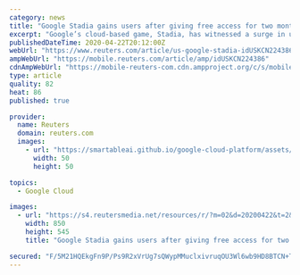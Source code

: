 ```yaml
---
category: news
title: "Google Stadia gains users after giving free access for two months"
excerpt: "Google’s cloud-based game, Stadia, has witnessed a surge in users after the tech giant gifted two months of free access to its premium version for gamers sheltering at home to curb the spread of the coronavirus."
publishedDateTime: 2020-04-22T20:12:00Z
webUrl: "https://www.reuters.com/article/us-google-stadia-idUSKCN224386"
ampWebUrl: "https://mobile.reuters.com/article/amp/idUSKCN224386"
cdnAmpWebUrl: "https://mobile-reuters-com.cdn.ampproject.org/c/s/mobile.reuters.com/article/amp/idUSKCN224386"
type: article
quality: 82
heat: 86
published: true

provider:
  name: Reuters
  domain: reuters.com
  images:
    - url: "https://smartableai.github.io/google-cloud-platform/assets/images/organizations/reuters.com-50x50.jpg"
      width: 50
      height: 50

topics:
  - Google Cloud

images:
  - url: "https://s4.reutersmedia.net/resources/r/?m=02&d=20200422&t=2&i=1516080494&w=&fh=545px&fw=&ll=&pl=&sq=&r=LYNXNPEG3L24Y"
    width: 850
    height: 545
    title: "Google Stadia gains users after giving free access for two months"

secured: "F/5M21HQEkgFn9P/Ps9R2xVrUg7sQWypMMuclxivruqOU3Wl6wb9HD8BTCN+TC8RjReuj6n4vxgl+4TETCkHGSNe3LL81d/LZPMX9iVJBvuXv9dLXdSPnj5CGp0tYJT75gsv4xmAOrAgp612Y6uXA7J2KgRDEnpmuIrMKETD3yd4zC0bRDNzNWMxOULI9YEGzvQCKKbIjIcTbx0eL8ohMwHPZGl6gJ9mfK5ZIbrmqTbzM5fqlZJHd1Hbj0OB1TpR6JOcXrG4A9Ej6DBnYnuFW9kuw7Fqe6KqCZc43J0gwBQ1Rlyhy2vzDTI8EkUdQSJ6U/C3xGxAZZhWnt/P4RM0VzYYRrO3sGrXmPUzYFMK1+zdkbrZS4B/QixkbtUW8sJ+9HCyGKtkrgnCHPezCvgP+t25ytmUOYdSKT2uegTdOrSL/GdRL92YhhmtRAOH6re6w+521S/DOS9Ox/h7faH/AVJTHZct+by0CzuwVTwe2dg=;dqaG7jSK/DkR9eowYGIhFA=="
---
```


